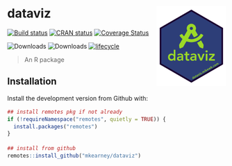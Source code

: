 
<!-- README.md is generated from README.Rmd. Please edit that file -->

# dataviz <img src="man/figures/logo.png" width="160px" align="right" />

[![Build
status](https://travis-ci.org/mkearney/dataviz.svg?branch=master)](https://travis-ci.org/mkearney/dataviz)
[![CRAN
status](https://www.r-pkg.org/badges/version/dataviz)](https://cran.r-project.org/package=dataviz)
[![Coverage
Status](https://codecov.io/gh/mkearney/dataviz/branch/master/graph/badge.svg)](https://codecov.io/gh/mkearney/dataviz?branch=master)

![Downloads](https://cranlogs.r-pkg.org/badges/dataviz)
![Downloads](https://cranlogs.r-pkg.org/badges/grand-total/dataviz)
[![lifecycle](https://img.shields.io/badge/lifecycle-experimental-orange.svg)](https://www.tidyverse.org/lifecycle/#experimental)

> An R package

## Installation

Install the development version from Github with:

``` r
## install remotes pkg if not already
if (!requireNamespace("remotes", quietly = TRUE)) {
  install.packages("remotes")
}

## install from github
remotes::install_github("mkearney/dataviz")
```
